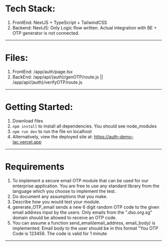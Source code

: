 # Tech Stack:

1. FrontEnd: NextJS + TypeScript + TailwindCSS
2. Backend: NextJS: Only Logic flow written. Actual integration with BE + OTP generator is not connected.

---
# Files:
1. FrontEnd: /app/auth/page.tsx
2. BackEnd: /app/api/(auth)/genOTP/route.js || /app/api/(auth)/verifyOTP/route.js

---

# Getting Started:

1. Download files
2. `npm install` to install all dependencies. You should see node_modules
3. `npm run dev` to run the file on localhost
4. Alternatively, view the deployed site at: https://auth-demo-lac.vercel.app

---

# Requirements

1. To implement a secure email OTP module that can be used for our enterprise application. You are free to use any standard library from the language which you choose to implement the test.
2. Do document any assumptions that you make.
3. Describe how you would test your module.
4. generate_OTP_email sends a new 6 digit random OTP code to the given email address input by the users. Only emails from the ".dso.org.sg" domain should be allowed to receive an OTP code.
5. You can assume a function send_email(email_address, email_body) is implemented.
   Email body to the user should be in this format "You OTP Code is 123456. The code is valid for 1 minute

---
